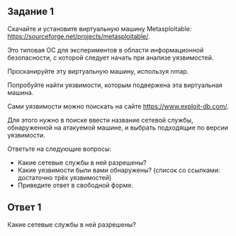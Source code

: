 ## Задание 1

Скачайте и установите виртуальную машину Metasploitable: https://sourceforge.net/projects/metasploitable/.

Это типовая ОС для экспериментов в области информационной безопасности, с которой следует начать при анализе уязвимостей.

Просканируйте эту виртуальную машину, используя nmap.

Попробуйте найти уязвимости, которым подвержена эта виртуальная машина.

Сами уязвимости можно поискать на сайте https://www.exploit-db.com/.

Для этого нужно в поиске ввести название сетевой службы, обнаруженной на атакуемой машине, и выбрать подходящие по версии уязвимости.

Ответьте на следующие вопросы:

* Какие сетевые службы в ней разрешены?
* Какие уязвимости были вами обнаружены? (список со ссылками: достаточно трёх уязвимостей)
* Приведите ответ в свободной форме.

## Ответ 1
Какие сетевые службы в ней разрешены?


